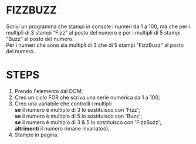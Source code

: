 # FIZZBUZZ
Scrivi un programma che stampi in console i numeri da 1 a 100, ma che per i multipli di 3 stampi “Fizz” al posto del numero e per i multipli di 5 stampi “Buzz” al posto del numero.
<br>
Per i numeri che sono sia multipli di 3 che di 5 stampi “FizzBuzz” al posto del numero.

# STEPS
1. Prendo l'elemento dal DOM;
2. Creo un ciclo FOR che scriva una serie numerica da 1 a 100;
3. Creo una variabile che controlli i multipli <br>
    **se** il numero è multiplo di 3 lo sostituisco con 'Fizz'; <br>
    **se** il numero è multiplo di 5 lo sostituisco con 'Buzz'; <br>
    **se** il numero è multiplo di 3 & 5 lo sostituisco con 'FizzBuzz';
    <br>
    **altrimenti** il numero rimane invariato(i);
4. Stampo in pagina.